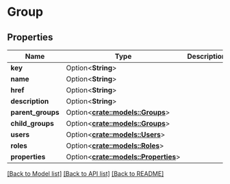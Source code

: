 # Group

## Properties

Name | Type | Description | Notes
------------ | ------------- | ------------- | -------------
**key** | Option<**String**> |  | [optional]
**name** | Option<**String**> |  | [optional]
**href** | Option<**String**> |  | [optional]
**description** | Option<**String**> |  | [optional]
**parent_groups** | Option<[**crate::models::Groups**](groups.md)> |  | [optional]
**child_groups** | Option<[**crate::models::Groups**](groups.md)> |  | [optional]
**users** | Option<[**crate::models::Users**](users.md)> |  | [optional]
**roles** | Option<[**crate::models::Roles**](roles.md)> |  | [optional]
**properties** | Option<[**crate::models::Properties**](properties.md)> |  | [optional]

[[Back to Model list]](../README.md#documentation-for-models) [[Back to API list]](../README.md#documentation-for-api-endpoints) [[Back to README]](../README.md)


